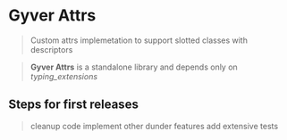 # Gyver Attrs

> Custom attrs implemetation to support slotted classes with descriptors

> **Gyver Attrs** is a standalone library and depends only on _typing_extensions_

## Steps for first releases

> cleanup code
> implement other dunder features
> add extensive tests
